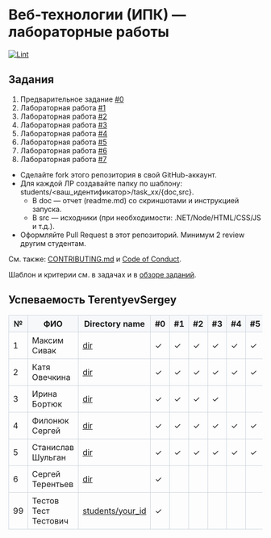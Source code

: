 
# Веб‑технологии (ИПК) — лабораторные работы

[![Lint](https://github.com/brstu/IPK-WT-P30/actions/workflows/lint.yml/badge.svg)](https://github.com/brstu/IPK-WT-P30/actions/workflows/lint.yml)

## Задания

1. Предварительное задание [#0](./tasks/task_00/readme.md)
2. Лабораторная работа [#1](./tasks/task_01/readme.md)
3. Лабораторная работа [#2](./tasks/task_02/readme.md)
4. Лабораторная работа [#3](./tasks/task_03/readme.md)
5. Лабораторная работа [#4](./tasks/task_04/readme.md)
6. Лабораторная работа [#5](./tasks/task_05/readme.md)
7. Лабораторная работа [#6](./tasks/task_06/readme.md)
8. Лабораторная работа [#7](./tasks/task_07/readme.md)


- Сделайте fork этого репозитория в свой GitHub-аккаунт.
- Для каждой ЛР создавайте папку по шаблону: students/<ваш_идентификатор>/task_xx/{doc,src}.
  - В doc — отчет (readme.md) со скриншотами и инструкцией запуска.
  - В src — исходники (при необходимости: .NET/Node/HTML/CSS/JS и т.д.).
- Оформляйте Pull Request в этот репозиторий. Минимум 2 review другим студентам.

См. также: [CONTRIBUTING.md](./CONTRIBUTING.md) и [Code of Conduct](./CODE_OF_CONDUCT.md).

Шаблон и критерии см. в задачах и в [обзоре заданий](./tasks/readme.md).

## Успеваемость TerentyevSergey

| №  | ФИО | Directory name | #0 | #1 | #2 | #3 | #4 | #5 | #6 | #7 | #8 | #9 | #10 | #11 | #12 | #13 | #14 | #15 | #16 | Рейтинг |
|----|-----|-----------------|----|----|----|----|----|----|----|----|----|----|-----|-----|-----|-----|-----|-----|-----|---------|
| 1  |  Максим Сивак   | [dir](./students/MaksimSivak/) | ✓   | ✓   |  ✓  |  ✓  |  ✓  | ✓   |  ✓  |  ✓   |    |    |     |     |     |     |     |     |     |         |
| 2  |  Катя Овечкина   | [dir](./students/kateSaharok) | ✓   | ✓   |  ✓  |  ✓  |  ✓  | ✓  | ✓ | ✓    |    |    |     |     |     |     |     |     |     |         |
| 3  |  Ирина Бортюк   | [dir](./students/IrinaBartsiuk) | ✓   | ✓   |  ✓  |   ✓   |   |   |  |     |    |    |     |     |     |     |     |     |     |         |
| 4  |  Филонюк Сергей   | [dir](./students/FilonyukSergei/) | ✓   | ✓   |  ✓  |  ✓  |  ✓  | ✓   |  ✓  |  ✓   |    |    |     |     |     |     |     |     |     |         |
| 5  |  Станислав Шульган   | [dir](./students/ShulhanStanislav/) | ✓   | ✓   |  ✓  |  ✓  |  ✓  | ✓   |  ✓  |  ✓   |    |    |     |     |     |     |     |     |     |         |
| 6  |  Сергей Терентьев   | [dir](TerentyevSergey) | ✓   |    |   |     |   |   |  |     |    |    |     |     |     |     |     |     |     |         |
| 99 | Тестов Тест Тестович | [students/your_id](./students/your_id/) | ✓  |    |    |    |    |    |    |    |    |    |     |     |     |     |     |     |     |         |

<!-- Table styles for GitHub Pages/Docs; ignored in GitHub README rendering -->
<style>
table {
  border-collapse: collapse;
}
table th, table td {
  border: 1px solid #d0d7de;
  padding: 6px 8px;
}
table thead th {
  background-color: #f6f8fa;
}
</style>
